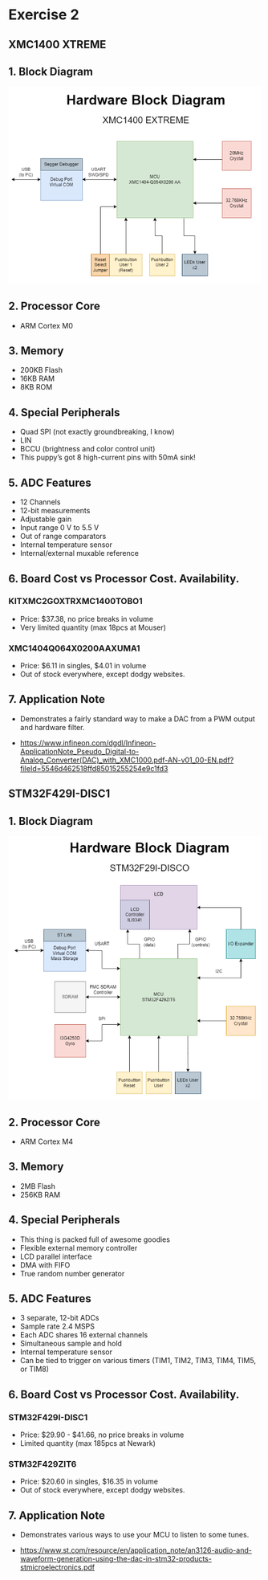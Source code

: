 # Exercise 2

## XMC1400 XTREME

## 1. Block Diagram  
![text](https://github.com/aaronv55/Making-Embedded-Systems-Class/blob/master/Homework/Week%202/Hardware%20Block%20Diagram%20-%20XMC1400%20EXTREME.png)

## 2. Processor Core  
* ARM Cortex M0  

## 3. Memory  
* 200KB Flash  
* 16KB RAM  
* 8KB ROM  

## 4. Special Peripherals  
* Quad SPI (not exactly groundbreaking, I know)  
* LIN  
* BCCU (brightness and color control unit)   
* This puppy’s got 8 high-current pins with 50mA sink!  

## 5. ADC Features  
* 12 Channels  
* 12-bit measurements  
* Adjustable gain  
* Input range 0 V to 5.5 V  
* Out of range comparators  
* Internal temperature sensor  
* Internal/external muxable reference  

## 6. Board Cost vs Processor Cost. Availability.  

### KITXMC2GOXTRXMC1400TOBO1  
* Price: $37.38, no price breaks in volume  
* Very limited quantity (max 18pcs at Mouser)  

### XMC1404Q064X0200AAXUMA1  
* Price: $6.11 in singles, $4.01 in volume  
* Out of stock everywhere, except dodgy websites.  

## 7. Application Note  
* Demonstrates a fairly standard way to make a DAC from a PWM output and hardware filter.  

* https://www.infineon.com/dgdl/Infineon-ApplicationNote_Pseudo_Digital-to-Analog_Converter(DAC)_with_XMC1000.pdf-AN-v01_00-EN.pdf?fileId=5546d462518ffd85015255254e9c1fd3  
   
   
   
   
## STM32F429I-DISC1

## 1. Block Diagram
![text](https://github.com/aaronv55/Making-Embedded-Systems-Class/blob/master/Homework/Week%202/Hardware%20Block%20Diagram%20-%20STM32F42I-DISCO.png)

## 2. Processor Core
* ARM Cortex M4  

## 3. Memory
* 2MB Flash  
* 256KB RAM  

## 4. Special Peripherals  
* This thing is packed full of awesome goodies  
* Flexible external memory controller  
* LCD parallel interface  
* DMA with FIFO  
* True random number generator  

## 5. ADC Features  
* 3 separate, 12-bit ADCs  
* Sample rate 2.4 MSPS  
* Each ADC shares 16 external channels  
* Simultaneous sample and hold  
* Internal temperature sensor  
* Can be tied to trigger on various timers (TIM1, TIM2, TIM3, TIM4, TIM5, or TIM8)  

## 6. Board Cost vs Processor Cost. Availability.  

### STM32F429I-DISC1  
* Price: $29.90 - $41.66, no price breaks in volume  
* Limited quantity (max 185pcs at Newark)  

### STM32F429ZIT6  
* Price: $20.60 in singles, $16.35 in volume  
* Out of stock everywhere, except dodgy websites.  

## 7. Application Note  
* Demonstrates various ways to use your MCU to listen to some tunes.  

* https://www.st.com/resource/en/application_note/an3126-audio-and-waveform-generation-using-the-dac-in-stm32-products-stmicroelectronics.pdf  


